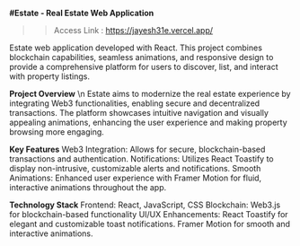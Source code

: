 **#Estate - Real Estate Web Application**

>> Access Link : https://jayesh31e.vercel.app/

Estate web application developed with React. This project combines blockchain capabilities, seamless animations, and responsive design to provide a comprehensive platform for users to discover, list, and interact with property listings.

**Project Overview** \n
    Estate aims to modernize the real estate experience by integrating Web3 functionalities, enabling secure and decentralized transactions. The platform showcases intuitive navigation and visually appealing     animations, enhancing the user experience and making property browsing more engaging.

**Key Features**
    Web3 Integration: Allows for secure, blockchain-based transactions and authentication.
    Notifications: Utilizes React Toastify to display non-intrusive, customizable alerts and notifications.
    Smooth Animations: Enhanced user experience with Framer Motion for fluid, interactive animations throughout the app.
 
**Technology Stack**
    Frontend: React, JavaScript, CSS
    Blockchain: Web3.js for blockchain-based functionality
    UI/UX Enhancements:
        React Toastify for elegant and customizable toast notifications.
        Framer Motion for smooth and interactive animations.
